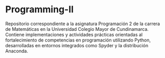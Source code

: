 # Programming-II
Repositorio correspondiente a la asignatura Programación 2 de la carrera de Matemáticas en la Universidad Colegio Mayor de Cundinamarca. Contiene implementaciones y actividades prácticas orientadas al fortalecimiento de competencias en programación utilizando Python, desarrolladas en entornos integrados como Spyder y la distribución Anaconda.
